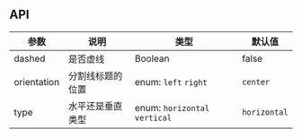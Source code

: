 ## API

| 参数 | 说明 | 类型 | 默认值 |
| --- | --- | --- | --- |
| dashed | 是否虚线 | Boolean | false |
| orientation | 分割线标题的位置 | enum: `left` `right` | `center` |
| type | 水平还是垂直类型 | enum: `horizontal` `vertical` | `horizontal` |

